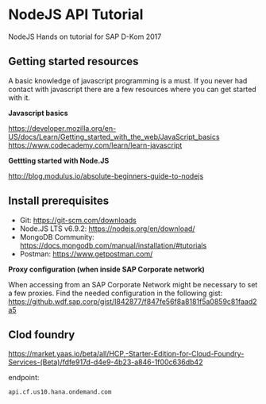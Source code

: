 # NodeJS API Tutorial

NodeJS Hands on tutorial for SAP D-Kom 2017

## Getting started resources
A basic knowledge of javascript programming is a must. If you never had contact with javascript there are a few resources where you can get started with it.

**Javascript basics**

https://developer.mozilla.org/en-US/docs/Learn/Getting_started_with_the_web/JavaScript_basics
https://www.codecademy.com/learn/learn-javascript

**Gettting started with Node.JS**

http://blog.modulus.io/absolute-beginners-guide-to-nodejs

## Install prerequisites
* Git: https://git-scm.com/downloads
* Node.JS LTS v6.9.2: https://nodejs.org/en/download/
* MongoDB Community: https://docs.mongodb.com/manual/installation/#tutorials
* Postman: https://www.getpostman.com/

**Proxy configuration (when inside SAP Corporate network)**

When accessing from an SAP Corporate Network might be necessary to set a few proxies. Find the needed configuration in the following gist: https://github.wdf.sap.corp/gist/I842877/f847fe56f8a8181f5a0859c81faad2a5

## Clod foundry
https://market.yaas.io/beta/all/HCP,-Starter-Edition-for-Cloud-Foundry-Services-(Beta)/fdfe917d-d4e9-4b23-a846-1f00c636db42

endpoint:
```
api.cf.us10.hana.ondemand.com
```
